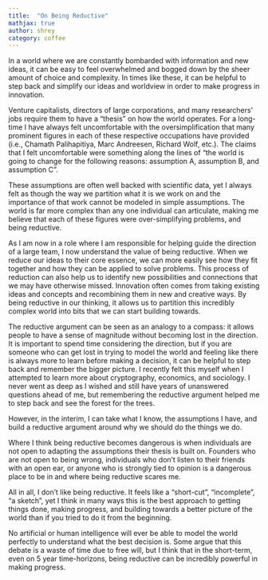 ```yaml
---
title:  "On Being Reductive"
mathjax: true
author: shrey
category: coffee
---
```


In a world where we are constantly bombarded with information and new ideas, it can be easy to feel overwhelmed and bogged down by the sheer amount of choice and complexity. In times like these, it can be helpful to step back and simplify our ideas and worldview in order to make progress in innovation. 

Venture capitalists, directors of large corporations, and many researchers' jobs require them to have a “thesis” on how the world operates. For a long-time I have always felt uncomfortable with the oversimplification that many prominent figures in each of these respective occupations have provided (i.e., Chamath Palihapitiya, Marc Andreesen, Richard Wolf, etc.). The claims that I felt uncomfortable were something along the lines of  “the world is going to change for the following reasons: assumption A, assumption B, and assumption C”. 

These assumptions are often well backed with scientific data, yet I always felt as though the way we partition what it is we work on and the importance of that work cannot be modeled in simple assumptions. The world is far more complex than any one individual can articulate, making me believe that each of these figures were over-simplifying problems, and being reductive. 

As I am now in a role where I am responsible for helping guide the direction of a large team, I now understand the value of being reductive. When we reduce our ideas to their core essence, we can more easily see how they fit together and how they can be applied to solve problems. This process of reduction can also help us to identify new possibilities and connections that we may have otherwise missed. Innovation often comes from taking existing ideas and concepts and recombining them in new and creative ways. By being reductive in our thinking, it allows us to partition this incredibly complex world into bits that we can start building towards. 

The reductive argument can be seen as an analogy to a compass: it allows people to have a sense of magnitude without becoming lost in the direction. It is important to spend time considering the direction, but if you are someone who can get lost in trying to model the world and feeling like there is always more to learn before making a decision, it can be helpful to step back and remember the bigger picture. I recently felt this myself when I attempted to learn more about cryptography, economics, and sociology. I never went as deep as I wished and still have years of unanswered questions ahead of me, but remembering the reductive argument helped me to step back and see the forest for the trees.

However, in the interim, I can take what I know, the assumptions I have, and build a reductive argument around why we should do the things we do. 

Where I think being reductive becomes dangerous is when individuals are not open to adapting the assumptions their thesis is built on. Founders who are not open to being wrong, individuals who don’t listen to their friends with an open ear, or anyone who is strongly tied to opinion is a dangerous place to be in and where being reductive scares me.

All in all, I don’t like being reductive. It feels like a “short-cut”, “incomplete”, “a sketch”, yet I think in many ways this is the best approach to getting things done, making progress, and building towards a better picture of the world than if you tried to do it from the beginning. 

No artificial or human intelligence will ever be able to model the world perfectly to understand what the best decision is. Some argue that this debate is a waste of time due to free will, but I think that in the short-term, even on 5 year time-horizons, being reductive can be incredibly powerful in making progress.


<script defer data-domain="shreyj.com" src="https://plausible.io/js/script.js"></script>
